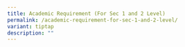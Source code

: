 ```yaml
---
title: Academic Requirement (For Sec 1 and 2 Level)
permalink: /academic-requirement-for-sec-1-and-2-level/
variant: tiptap
description: ""
---
```

<p></p>